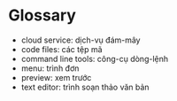 # Glossary

- cloud service: dịch-vụ đám-mây
- code files: các tệp mã
- command line tools: công-cụ dòng-lệnh
- menu: trình đơn
- preview: xem trước
- text editor: trình soạn thảo văn bản